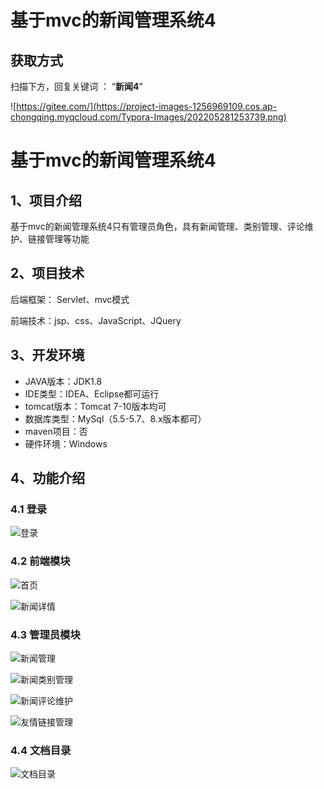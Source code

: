 # 基于mvc的新闻管理系统4

## 获取方式

扫描下方，回复关键词  ： “**新闻4**”   

![https://gitee.com/](https://project-images-1256969109.cos.ap-chongqing.myqcloud.com/Typora-Images/202205281253739.png)

# 基于mvc的新闻管理系统4



## 1、项目介绍

基于mvc的新闻管理系统4只有管理员角色，具有新闻管理、类别管理、评论维护、链接管理等功能


## 2、项目技术

后端框架： Servlet、mvc模式

前端技术：jsp、css、JavaScript、JQuery

## 3、开发环境

- JAVA版本：JDK1.8
- IDE类型：IDEA、Eclipse都可运行
- tomcat版本：Tomcat 7-10版本均可
- 数据库类型：MySql（5.5-5.7、8.x版本都可） 
- maven项目：否
- 硬件环境：Windows


## 4、功能介绍

### 4.1 登录

![登录](https://www.codeshop.fun/Typora-Images/202309262153934.jpg)

### 4.2 前端模块

![首页](https://www.codeshop.fun/Typora-Images/202309262154746.jpg)

![新闻详情](https://www.codeshop.fun/Typora-Images/202309262154811.jpg)

### 4.3 管理员模块

![新闻管理](https://www.codeshop.fun/Typora-Images/202309262154847.jpg)

![新闻类别管理](https://www.codeshop.fun/Typora-Images/202309262154410.jpg)

![新闻评论维护](https://www.codeshop.fun/Typora-Images/202309262154915.jpg)

![友情链接管理](https://www.codeshop.fun/Typora-Images/202309262154395.jpg)

### 4.4 文档目录

![文档目录](https://www.codeshop.fun/Typora-Images/202309262154351.jpg)














